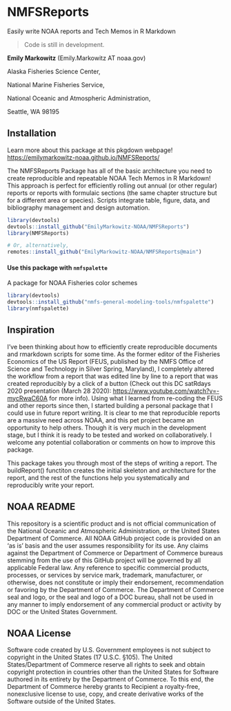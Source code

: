 
# NMFSReports

<!-- badges: start -->
<!-- badges: end -->

Easily write NOAA reports and Tech Memos in R Markdown

> Code is still in development. 

**Emily Markowitz** (Emily.Markowitz AT noaa.gov)

Alaska Fisheries Science Center, 

National Marine Fisheries Service, 

National Oceanic and Atmospheric Administration,

Seattle, WA 98195

## Installation

Learn more about this package at this pkgdown webpage! https://emilymarkowitz-noaa.github.io/NMFSReports/

The NMFSReports Package has all of the basic architecture you need to create reproducible and repeatable NOAA Tech Memos in R Markdown! This approach is perfect for efficiently rolling out annual (or other regular) reports or reports with formulaic sections (the same chapter structure but for a different area or species). Scripts integrate table, figure, data, and bibliography management and design automation.


```r
library(devtools)
devtools::install_github("EmilyMarkowitz-NOAA/NMFSReports")
library(NMFSReports)

# Or, alternatively, 
remotes::install_github("EmilyMarkowitz-NOAA/NMFSReports@main")
```

#### Use this package with `nmfspalette`

A package for NOAA Fisheries color schemes

```r
library(devtools)
devtools::install_github("nmfs-general-modeling-tools/nmfspalette")
library(nmfspalette)
```

## Inspiration

I’ve been thinking about how to efficiently create reproducible documents and rmarkdown scripts for some time. As the former editor of the Fisheries Economics of the US Report (FEUS, published by the NMFS Office of Science and Technology in Silver Spring, Maryland), I completely altered the workflow from a report that was edited line by line to a report that was created reproducibly by a click of a button (Check out this DC satRdays 2020 presentation (March 28 2020): https://www.youtube.com/watch?v=-mycRwaC60A for more info). Using what I learned from re-coding the FEUS and other reports since then, I started building a personal package that I could use in future report writing. It is clear to me that reproducible reports are a massive need across NOAA, and this pet project became an opportunity to help others. Though it is very much in the development stage, but I think it is ready to be tested and worked on collaboratively. I welcome any potential collaboration or comments on how to improve this package.

This package takes you through most of the steps of writing a report. The buildReport() functiton creates the initial skeleton and architecture for the report, and the rest of the functions help you systematically and reproducibly write your report. 


## NOAA README

This repository is a scientific product and is not official communication of the National Oceanic and Atmospheric Administration, or the United States Department of Commerce. All NOAA GitHub project code is provided on an ‘as is’ basis and the user assumes responsibility for its use. Any claims against the Department of Commerce or Department of Commerce bureaus stemming from the use of this GitHub project will be governed by all applicable Federal law. Any reference to specific commercial products, processes, or services by service mark, trademark, manufacturer, or otherwise, does not constitute or imply their endorsement, recommendation or favoring by the Department of Commerce. The Department of Commerce seal and logo, or the seal and logo of a DOC bureau, shall not be used in any manner to imply endorsement of any commercial product or activity by DOC or the United States Government.

## NOAA License

Software code created by U.S. Government employees is not subject to copyright in the United States (17 U.S.C. §105). The United States/Department of Commerce reserve all rights to seek and obtain copyright protection in countries other than the United States for Software authored in its entirety by the Department of Commerce. To this end, the Department of Commerce hereby grants to Recipient a royalty-free, nonexclusive license to use, copy, and create derivative works of the Software outside of the United States.



